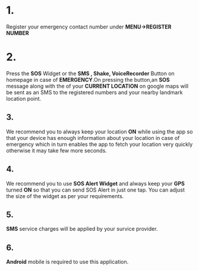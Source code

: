# 1.

Register your emergency contact number under **MENU->REGISTER NUMBER**


# 2.

Press the **SOS** Widget or the **SMS , Shake, VoiceRecorder** Button on homepage in case of **EMERGENCY**.On pressing the button,an **SOS** message along with the of your **CURRENT LOCATION** on google maps will be sent as an SMS to the registered numbers and your nearby landmark location point.

## 3.

We recommend you to always keep your location **ON** while using the app so that your device has enough information about your location in case of emergency which in turn enables the app to fetch your location very quickly otherwise it may take few more seconds.

## 4.

We recommend you to use **SOS Alert Widget** and always keep your **GPS** turned **ON** so that you can send SOS Alert in just one tap. You can adjust the size of the widget as per your requirements.

## 5.

**SMS** service charges will be applied by your survice provider.

## 6.

**Android** mobile is required to use this application.

